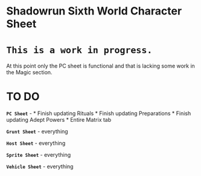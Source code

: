 Shadowrun Sixth World Character Sheet
=

**`This is a work in progress.`**
=

At this point only the PC sheet is functional and that is lacking some work in the Magic section.




TO DO
=
**`PC Sheet`** - 
	* Finish updating Rituals
	* Finish updating Preparations
	* Finish updating Adept Powers
	* Entire Matrix tab

**`Grunt Sheet`** - everything

**`Host Sheet`** - everything

**`Sprite Sheet`** - everything

**`Vehicle Sheet`** - everything



